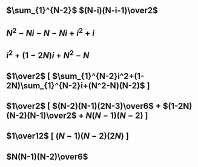 ## $\sum_{1}^{N-2}$ $(N-i)(N-i-1)\over2$
## $N^2-Ni-N-Ni+i^2+i$
## $i^2+(1-2N)i+N^2-N$
## $1\over2$ $[$  $\sum_{1}^{N-2}i^2+(1-2N)\sum_{1}^{N-2}i+(N^2-N)(N-2)$ $]$
## $1\over2$ $[$ $(N-2)(N-1)(2N-3)\over6$ $+$ $(1-2N)(N-2)(N-1)\over2$ $+$ $N(N-1)(N-2)$ $]$
## $1\over12$ $[$ $(N-1)(N-2)(2N)$ $]$ 
## $N(N-1)(N-2)\over6$